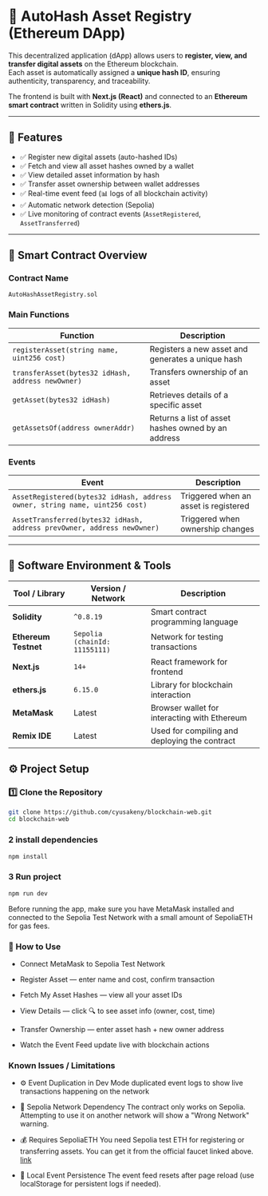 # 🧾 AutoHash Asset Registry (Ethereum DApp)

This decentralized application (dApp) allows users to **register, view, and transfer digital assets** on the Ethereum blockchain.  
Each asset is automatically assigned a **unique hash ID**, ensuring authenticity, transparency, and traceability.  

The frontend is built with **Next.js (React)** and connected to an **Ethereum smart contract** written in Solidity using **ethers.js**.

---

## 🚀 Features

- ✅ Register new digital assets (auto-hashed IDs)
- ✅ Fetch and view all asset hashes owned by a wallet
- ✅ View detailed asset information by hash
- ✅ Transfer asset ownership between wallet addresses
- ✅ Real-time event feed (📊 logs of all blockchain activity)
- ✅ Automatic network detection (Sepolia)
- ✅ Live monitoring of contract events (`AssetRegistered`, `AssetTransferred`)

---

## 🧠 Smart Contract Overview

### Contract Name
`AutoHashAssetRegistry.sol`

### Main Functions
| Function | Description |
|-----------|-------------|
| `registerAsset(string name, uint256 cost)` | Registers a new asset and generates a unique hash |
| `transferAsset(bytes32 idHash, address newOwner)` | Transfers ownership of an asset |
| `getAsset(bytes32 idHash)` | Retrieves details of a specific asset |
| `getAssetsOf(address ownerAddr)` | Returns a list of asset hashes owned by an address |

### Events
| Event | Description |
|--------|-------------|
| `AssetRegistered(bytes32 idHash, address owner, string name, uint256 cost)` | Triggered when an asset is registered |
| `AssetTransferred(bytes32 idHash, address prevOwner, address newOwner)` | Triggered when ownership changes |

---

## 🧰 Software Environment & Tools

| Tool / Library | Version / Network | Description |
|-----------------|------------------|--------------|
| **Solidity** | `^0.8.19` | Smart contract programming language |
| **Ethereum Testnet** | `Sepolia (chainId: 11155111)` | Network for testing transactions |
| **Next.js** | `14+` | React framework for frontend |
| **ethers.js** | `6.15.0` | Library for blockchain interaction |
| **MetaMask** | Latest | Browser wallet for interacting with Ethereum |
| **Remix IDE** | Latest | Used for compiling and deploying the contract |


## ⚙️ Project Setup

### 1️⃣ Clone the Repository
```bash
git clone https://github.com/cyusakeny/blockchain-web.git
cd blockchain-web
 ```
### 2 install dependencies
```bash
npm install
```

### 3 Run project 
```bash
npm run dev
```
Before running the app, make sure you have MetaMask installed and connected to the Sepolia Test Network 
with a small amount of SepoliaETH for gas fees.

### 🧩 How to Use

- Connect MetaMask to Sepolia Test Network

- Register Asset — enter name and cost, confirm transaction

- Fetch My Asset Hashes — view all your asset IDs

- View Details — click 🔍 to see asset info (owner, cost, time)

- Transfer Ownership — enter asset hash + new owner address

- Watch the Event Feed update live with blockchain actions

### Known Issues / Limitations

- ⚙️ Event Duplication in Dev Mode
duplicated event logs to show live transactions happening on the network

- 🧾 Sepolia Network Dependency
The contract only works on Sepolia. Attempting to use it on another network will show a "Wrong Network" warning.

- 💰 Requires SepoliaETH
You need Sepolia test ETH for registering or transferring assets.
You can get it from the official faucet linked above.
[link](https://cloud.google.com/application/web3/faucet/ethereum/sepolia)
- 🧹 Local Event Persistence
The event feed resets after page reload (use localStorage for persistent logs if needed).
